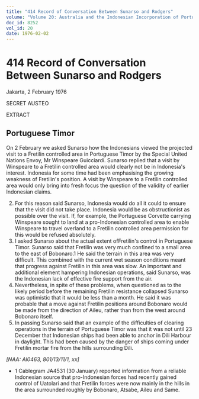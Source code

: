 ```yaml
---
title: "414 Record of Conversation Between Sunarso and Rodgers"
volume: "Volume 20: Australia and the Indonesian Incorporation of Portuguese Timor, 1974-1976"
doc_id: 8252
vol_id: 20
date: 1976-02-02
---
```


# 414 Record of Conversation Between Sunarso and Rodgers

Jakarta, 2 February 1976

SECRET AUSTEO

EXTRACT

## Portuguese Timor

On 2 February we asked Sunarso how the Indonesians viewed the projected visit to a Fretilin controlled area in Portuguese Timor by the Special United Nations Envoy, Mr Winspeare Guicciardi. Sunarso replied that a visit by Winspeare to a Fretilin controlled area would clearly not be in Indonesia's interest. Indonesia for some time had been emphasising the growing weakness of Fretilin's position. A visit by Winspeare to a Fretilin controlled area would only bring into fresh focus the question of the validity of earlier Indonesian claims.

  2. For this reason said Sunarso, Indonesia would do all it could to ensure that the visit did not take place. Indonesia would be as obstructionist as possible over the visit. If, for example, the Portuguese Corvette carrying Winspeare sought to land at a pro-Indonesian controlled area to enable Winspeare to travel overland to a Fretilin controlled area permission for this would be refused absolutely.
  3. I asked Sunarso about the actual extent ofFretilin's control in Portuguese Timor. Sunarso said that Fretilin was very much confined to a small area to the east of Bobonaro.1 He said the terrain in this area was very difficult. This combined with the current wet season conditions meant that progress against Fretilin in this area was slow. An important and additional element hampering Indonesian operations, said Sunarso, was the Indonesian lack of effective fire support from the air.
  4. Nevertheless, in spite of these problems, when questioned as to the likely period before the remaining Fretilin resistance collapsed Sunarso was optimistic that it would be less than a month. He said it was probable that a move against Fretilin positions around Bobonaro would be made from the direction of Aileu, rather than from the west around Bobonaro itself.
  5. In passing Sunarso said that an example of the difficulties of clearing operations in the terrain of Portuguese Timor was that it was not until 23 December that Indonesian ships had been able to anchor in Dili Harbour in daylight. This had been caused by the danger of ships coming under Fretilin mortar fire from the hills surrounding Dili.



_[NAA: Al0463, 801/13/11/1, xx]_

  * 1 Cablegram JA4531 (30 January) reported information from a reliable Indonesian source that pro-Indonesian forces had recently gained control of Uatolari and that Fretilin forces were now mainly in the hills in the area surrounded roughly by Bobonaro, Atsabe, Aileu and Same.


